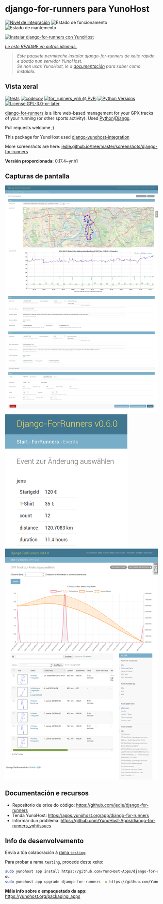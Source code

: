 <!--
NOTA: Este README foi creado automáticamente por <https://github.com/YunoHost/apps/tree/master/tools/readme_generator>
NON debe editarse manualmente.
-->

# django-for-runners para YunoHost

[![Nivel de integración](https://dash.yunohost.org/integration/django-for-runners.svg)](https://dash.yunohost.org/appci/app/django-for-runners) ![Estado de funcionamento](https://ci-apps.yunohost.org/ci/badges/django-for-runners.status.svg) ![Estado de mantemento](https://ci-apps.yunohost.org/ci/badges/django-for-runners.maintain.svg)

[![Instalar django-for-runners con YunoHost](https://install-app.yunohost.org/install-with-yunohost.svg)](https://install-app.yunohost.org/?app=django-for-runners)

*[Le este README en outros idiomas.](./ALL_README.md)*

> *Este paquete permíteche instalar django-for-runners de xeito rápido e doado nun servidor YunoHost.*  
> *Se non usas YunoHost, le a [documentación](https://yunohost.org/install) para saber como instalalo.*

## Vista xeral

[![tests](https://github.com/YunoHost-Apps/django-for-runners_ynh/actions/workflows/tests.yml/badge.svg?branch=main)](https://github.com/YunoHost-Apps/django-for-runners_ynh/actions/workflows/tests.yml)
[![codecov](https://codecov.io/github/jedie/for_runners_ynh/branch/main/graph/badge.svg)](https://app.codecov.io/github/jedie/for_runners_ynh)
[![for_runners_ynh @ PyPi](https://img.shields.io/pypi/v/for_runners_ynh?label=for_runners_ynh%20%40%20PyPi)](https://pypi.org/project/for_runners_ynh/)
[![Python Versions](https://img.shields.io/pypi/pyversions/for_runners_ynh)](https://github.com/YunoHost-Apps/django-for-runners_ynh/blob/main/pyproject.toml)
[![License GPL-3.0-or-later](https://img.shields.io/pypi/l/for_runners_ynh)](https://github.com/YunoHost-Apps/django-for-runners_ynh/blob/main/LICENSE)

[django-for-runners](https://github.com/jedie/django-for-runners) is a libre web-based management for your GPX tracks of your running (or other sports activity). Used [Python](https://www.python.org/)/[Django](https://www.djangoproject.com/).

Pull requests welcome ;)

This package for YunoHost used [django-yunohost-integration](https://github.com/YunoHost-Apps/django_yunohost_integration)

More screenshots are here: [jedie.github.io/tree/master/screenshots/django-for-runners](https://github.com/jedie/jedie.github.io/tree/master/screenshots/django-for-runners/README.creole)


**Versión proporcionada:** 0.17.4~ynh1

## Capturas de pantalla

![Captura de pantalla de django-for-runners](./doc/screenshots/for_runers_v060_2018_07_31_gpx_track.png)
![Captura de pantalla de django-for-runners](./doc/screenshots/for_runners_v060_2018_07_19_event_costs.png)
![Captura de pantalla de django-for-runners](./doc/screenshots/for_runners_v040_2018_6_26_gpx_info.png)

## Documentación e recursos

- Repositorio de orixe do código: <https://github.com/jedie/django-for-runners>
- Tenda YunoHost: <https://apps.yunohost.org/app/django-for-runners>
- Informar dun problema: <https://github.com/YunoHost-Apps/django-for-runners_ynh/issues>

## Info de desenvolvemento

Envía a túa colaboración á [rama `testing`](https://github.com/YunoHost-Apps/django-for-runners_ynh/tree/testing).

Para probar a rama `testing`, procede deste xeito:

```bash
sudo yunohost app install https://github.com/YunoHost-Apps/django-for-runners_ynh/tree/testing --debug
ou
sudo yunohost app upgrade django-for-runners -u https://github.com/YunoHost-Apps/django-for-runners_ynh/tree/testing --debug
```

**Máis info sobre o empaquetado da app:** <https://yunohost.org/packaging_apps>
